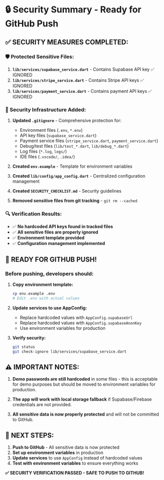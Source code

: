 # 🔒 Security Summary - Ready for GitHub Push

## ✅ SECURITY MEASURES COMPLETED:

### 🛡️ Protected Sensitive Files:
1. **`lib/services/supabase_service.dart`** - Contains Supabase API key ✅ IGNORED
2. **`lib/services/stripe_service.dart`** - Contains Stripe API keys ✅ IGNORED
3. **`lib/services/payment_service.dart`** - Contains payment API keys ✅ IGNORED

### 🔧 Security Infrastructure Added:
1. **Updated `.gitignore`** - Comprehensive protection for:
   - Environment files (`.env`, `*.env`)
   - API key files (`supabase_service.dart`)
   - Payment service files (`stripe_service.dart`, `payment_service.dart`)
   - Debug/test files (`lib/test_*.dart`, `lib/debug_*.dart`)
   - Log files (`*.log`, `logs/`)
   - IDE files (`.vscode/`, `.idea/`)

2. **Created `env.example`** - Template for environment variables
3. **Created `lib/config/app_config.dart`** - Centralized configuration management
4. **Created `SECURITY_CHECKLIST.md`** - Security guidelines
5. **Removed sensitive files from git tracking** - `git rm --cached`

### 🔍 Verification Results:
- ✅ **No hardcoded API keys found in tracked files**
- ✅ **All sensitive files are properly ignored**
- ✅ **Environment template provided**
- ✅ **Configuration management implemented**

## 🚀 READY FOR GITHUB PUSH!

### Before pushing, developers should:
1. **Copy environment template:**
   ```bash
   cp env.example .env
   # Edit .env with actual values
   ```

2. **Update services to use AppConfig:**
   - Replace hardcoded values with `AppConfig.supabaseUrl`
   - Replace hardcoded values with `AppConfig.supabaseAnonKey`
   - Use environment variables for production

3. **Verify security:**
   ```bash
   git status
   git check-ignore lib/services/supabase_service.dart
   ```

## ⚠️ IMPORTANT NOTES:

1. **Demo passwords are still hardcoded** in some files - this is acceptable for demo purposes but should be moved to environment variables for production.

2. **The app will work with local storage fallback** if Supabase/Firebase credentials are not provided.

3. **All sensitive data is now properly protected** and will not be committed to GitHub.

## 🎯 NEXT STEPS:

1. **Push to GitHub** - All sensitive data is now protected
2. **Set up environment variables** in production
3. **Update services** to use `AppConfig` instead of hardcoded values
4. **Test with environment variables** to ensure everything works

**✅ SECURITY VERIFICATION PASSED - SAFE TO PUSH TO GITHUB!**
